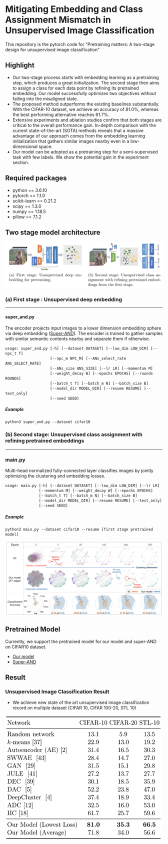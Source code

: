 # Mitigating Embedding and Class Assignment Mismatch in Unsupervised Image Classification #
This repository is the pytorch code for "Pretraining matters: A two-stage design for unsupervised image classification"
## Highlight ##
* Our two-stage process starts with embedding learning as a pretraining step, which produces a great initialization. The second stage then aims to assign a class for each data point by refining its pretrained embedding. Our model successfully optimizes two objectives without falling into the misaligned state.
* The proposed method outperforms the existing baselines substantially. With the CIFAR-10 dataset, we achieve an accuracy of 81.0%, whereas the best performing alternative reaches 61.7%.
* Extensive experiments and ablation studies confirm that both stages are critical to the overall performance gain. In-depth comparison with the current state-of-the-art (SOTA) methods reveals that a massive advantage of our approach comes from the embedding learning initialization that gathers similar images nearby even in a low-dimensional space.
* Our model can be adopted as a pretraining step for a semi-supervised task with few labels. We show the potential gain in the experiment section.

## Required packages ##
- python == 3.6.10
- pytorch == 1.1.0
- scikit-learn == 0.21.2
- scipy == 1.3.0
- numpy == 1.18.5
- pillow == 7.1.2


## Two stage model architecture ##
<center><img src="./fig/model_arch.png"> </center>

### (a) First stage : Unsupervised deep embedding
* * *
#### super_and.py 
The encoder projects input images to a lower dimension embedding sphere via deep embedding ([Super-AND](https://github.com/super-AND/super-AND)). The encoder is trained to gather samples with similar semantic contents nearby and separate them if otherwise.

```
usage: super_and.py [-h] [--dataset DATASET] [--low_dim LOW_DIM] [--npc_t T]
                    [--npc_m NPC_M] [--ANs_select_rate ANS_SELECT_RATE]
                    [--ANs_size ANS_SIZE] [--lr LR] [--momentum M]
                    [--weight_decay W] [--epochs EPOCHS] [--rounds ROUNDS]
                    [--batch_t T] [--batch_m N] [--batch_size B]
                    [--model_dir MODEL_DIR] [--resume RESUME] [--test_only]
                    [--seed SEED]
```
##### Example #####
```
python3 super_and.py --dataset cifar10
```




### (b) Second stage: Unsupervised class assignment with refining pretrained embeddings
* * *
### main.py
Multi-head normalized fully-connected layer classifies images by jointly optimizing the clustering and embedding losses.

```
usage: main.py [-h] [--dataset DATASET] [--low_dim LOW_DIM] [--lr LR]
               [--momentum M] [--weight_decay W] [--epochs EPOCHS]
               [--batch_t T] [--batch_m N] [--batch_size B]
               [--model_dir MODEL_DIR] [--resume RESUME] [--test_only]
               [--seed SEED]
```
##### Example #####

```
python3 main.py --dataset cifar10 --resume [first stage pretrained model]
```

<img src="./fig/stage2.png"> 

## Pretrained Model ##
Currently, we support the pretrained model for our model and super-AND on CIFAR10 dataset.
* [Our model](https://drive.google.com/file/d/1H3ppCkPQNHFEYQS4PLuV26Cp3HpbG4Nb/view?usp=sharing)
* [Super-AND](https://drive.google.com/file/d/1cABTquqOl5N2Wbchxs0-DBI6OVfnqY5J/view?usp=sharing)

## Result ##

### Unsupervised Image Classification Result ###
* We achieve new state of the art unsupervised image classification record on multiple dataset (CIFAR 10, CIFAR 100-20, STL 10)
<img src="./fig/model_result.png" width="500" height="400"> 



